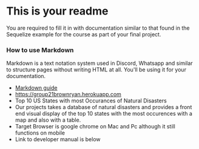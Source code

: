 # This is your readme
You are required to fill it in with documentation similar to that found in the Sequelize example for the course as part of your final project.

### How to use Markdown
Markdown is a text notation system used in Discord, Whatsapp and similar to structure pages without writing HTML at all. You'll be using it for your documentation.
* [Markdown guide](https://www.markdownguide.org/cheat-sheet/)
* https://group21brownryan.herokuapp.com
* Top 10 US States with most Occurances of Natural Disasters
* Our projects takes a database of natural disasters and provides a front end visual display of the top 10 states with the most occurences with a map and also with a table.
* Target Browser is google chrome on Mac and Pc although it still functions on mobile
* Link to developer manual is below
